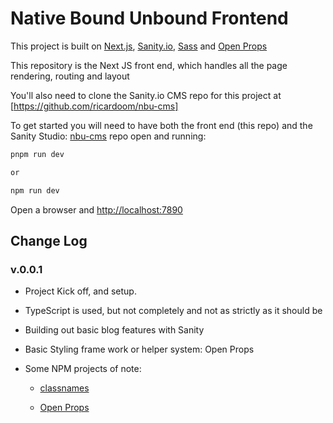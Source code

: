 
# Native Bound Unbound Frontend

This project is built on [Next.js](https://nextjs.org/), [Sanity.io](https://www.sanity.io/), [Sass](https://sass-lang.com) and [Open Props](https://open-props.style/)

This repository is the Next JS front end, which handles all the page rendering, routing and layout

You'll also need to clone the Sanity.io CMS repo for this project at [https://github.com/ricardoom/nbu-cms]

To get started you will need to have both the front end (this repo) and the Sanity Studio: [nbu-cms](https://github.com/ricardoom/nbu-cms) repo open and running:

```bash
pnpm run dev

or

npm run dev
```

Open a browser and [http://localhost:7890](http://localhost:7890)

## Change Log

### v.0.0.1

- Project Kick off, and setup.

- TypeScript is used, but not completely and not as strictly as it should be

- Building out basic blog features with Sanity

- Basic Styling frame work or helper system: Open Props

- Some NPM projects of note:

  - [classnames](https://www.npmjs.com/package/classnames)

  - [Open Props](https://open-props.style/)
